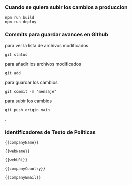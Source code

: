 
### Cuando se quiera subir los cambios a produccion

```
npm run build
npm run deploy
```

### Commits para guardar avances en Github

para ver la lista de archivos modificados
```
git status 
```

para añadir los archivos modificados

```
git add . 
```

para guardar los cambios

```
git commit -m "mensaje"
```

para subir los cambios

```
git push origin main
```
.

### Identificadores de Texto de Politicas

```
{{companyName}}
```

```
{{webName}}
```

```
{{webURL}}
```

```
{{companyCountry}}
```

```
{{companyEmail}}
```
